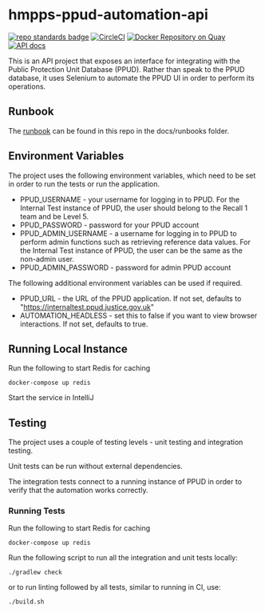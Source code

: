 # hmpps-ppud-automation-api

[![repo standards badge](https://img.shields.io/badge/dynamic/json?color=blue&style=flat&logo=github&label=MoJ%20Compliant&query=%24.result&url=https%3A%2F%2Foperations-engineering-reports.cloud-platform.service.justice.gov.uk%2Fapi%2Fv1%2Fcompliant_public_repositories%2Fhmpps-ppud-automation-api)](https://operations-engineering-reports.cloud-platform.service.justice.gov.uk/public-github-repositories.html#hmpps-ppud-automation-api "Link to report")
[![CircleCI](https://circleci.com/gh/ministryofjustice/hmpps-ppud-automation-api/tree/main.svg?style=svg)](https://circleci.com/gh/ministryofjustice/hmpps-ppud-automation-api)
[![Docker Repository on Quay](https://quay.io/repository/hmpps/hmpps-ppud-automation-api/status "Docker Repository on Quay")](https://quay.io/repository/hmpps/hmpps-ppud-automation-api)
[![API docs](https://img.shields.io/badge/API_docs_-view-85EA2D.svg?logo=swagger)](https://hmpps-ppud-automation-api-dev.hmpps.service.justice.gov.uk/webjars/swagger-ui/index.html?configUrl=/v3/api-docs)

This is an API project that exposes an interface for integrating with the
Public Protection Unit Database (PPUD). Rather than speak to the PPUD database,
it uses Selenium to automate the PPUD UI in order to perform its operations.

## Runbook
The [runbook](docs/runbooks/RUNBOOK.md) can be found in this repo in the docs/runbooks folder.

## Environment Variables

The project uses the following environment variables, which need to be set in order to run the tests or run the
application.

* PPUD_USERNAME - your username for logging in to PPUD. For the Internal Test instance of PPUD, the user
  should belong to the Recall 1 team and be Level 5.
* PPUD_PASSWORD - password for your PPUD account
* PPUD_ADMIN_USERNAME - a username for logging in to PPUD to perform admin functions such as retrieving reference data
  values. For the Internal Test instance of PPUD, the user can be the same as the non-admin user.
* PPUD_ADMIN_PASSWORD - password for admin PPUD account

The following additional environment variables can be used if required.

* PPUD_URL - the URL of the PPUD application. If not set, defaults to "https://internaltest.ppud.justice.gov.uk"
* AUTOMATION_HEADLESS - set this to false if you want to view browser interactions. If not set, defaults to true.

## Running Local Instance

Run the following to start Redis for caching

```
docker-compose up redis
```

Start the service in IntelliJ

## Testing

The project uses a couple of testing levels - unit testing and integration testing.

Unit tests can be run without external dependencies.

The integration tests connect to a running instance of PPUD in order to verify that
the automation works correctly.

### Running Tests

Run the following to start Redis for caching

```
docker-compose up redis
```

Run the following script to run all the integration and unit tests locally:

```
./gradlew check
```

or to run linting followed by all tests, similar to running in CI, use:

```
./build.sh
```
